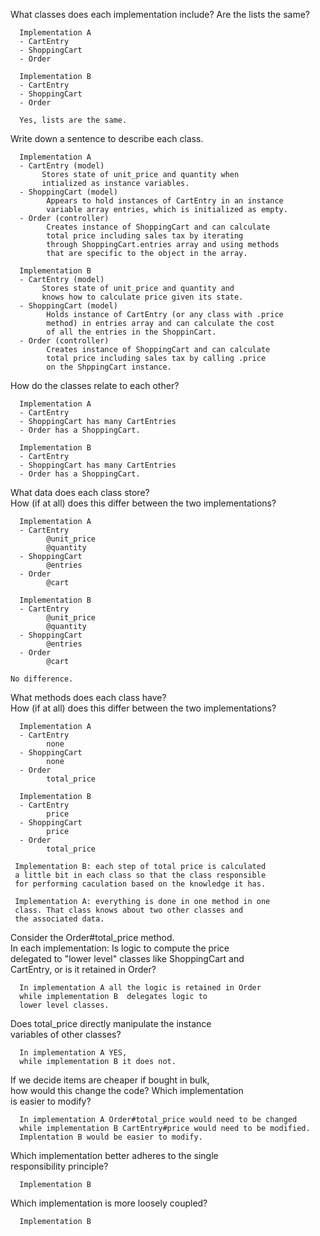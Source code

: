 What classes does each implementation include? Are the lists the same?

	  Implementation A  
	  - CartEntry  
	  - ShoppingCart     
	  - Order 
	
	  Implementation B 
	  - CartEntry   
	  - ShoppingCart  
	  - Order 
	
	  Yes, lists are the same.

Write down a sentence to describe each class. 

	  Implementation A  
	  - CartEntry (model)
		   Stores state of unit_price and quantity when
		   intialized as instance variables. 
	  - ShoppingCart (model)
	  		Appears to hold instances of CartEntry in an instance   
	  		variable array entries, which is initialized as empty.
	  - Order (controller)
	  		Creates instance of ShoppingCart and can calculate  
	  		total price including sales tax by iterating  
	  		through ShoppingCart.entries array and using methods    
	  		that are specific to the object in the array.
	
	  Implementation B 
	  - CartEntry (model)
		   Stores state of unit_price and quantity and   
		   knows how to calculate price given its state.   
	  - ShoppingCart (model)
	  		Holds instance of CartEntry (or any class with .price  
	  		method) in entries array and can calculate the cost   
	  		of all the entries in the ShoppinCart.
	  - Order (controller)
	  		Creates instance of ShoppingCart and can calculate  
	  		total price including sales tax by calling .price   
	  		on the ShppingCart instance. 
	  		
How do the classes relate to each other? 

	  Implementation A  
	  - CartEntry 
	  - ShoppingCart has many CartEntries    
	  - Order has a ShoppingCart.
	
	  Implementation B 
	  - CartEntry 
	  - ShoppingCart has many CartEntries    
	  - Order has a ShoppingCart.
	 
What data does each class store?    
How (if at all) does this differ between the two implementations?
			
				
	  Implementation A  
	  - CartEntry 
	  		@unit_price
	  		@quantity 
	  - ShoppingCart
	  		@entries     
	  - Order 
	  		@cart
	
	  Implementation B 
	  - CartEntry 
	  		@unit_price
	  		@quantity 
	  - ShoppingCart
	  		@entries     
	  - Order 
	  		@cart
	
	No difference. 
	
What methods does each class have?    
How (if at all) does this differ between the two implementations?

	  Implementation A  
	  - CartEntry  
	  		none
	  - ShoppingCart   
	  		none  
	  - Order 
	  		total_price
	
	  Implementation B 
	  - CartEntry 
	  		price
	  - ShoppingCart  
			price 
	  - Order 
	  		total_price 
	 
	 Implementation B: each step of total price is calculated  
	 a little bit in each class so that the class responsible   
	 for performing caculation based on the knowledge it has.   
	 
	 Implementation A: everything is done in one method in one   
	 class. That class knows about two other classes and   
	 the associated data.  
	 
Consider the Order#total\_price method.   
In each implementation: Is logic to compute the price  
delegated to "lower level" classes like ShoppingCart and   
CartEntry, or is it retained in Order?  

	  In implementation A all the logic is retained in Order  
	  while implementation B  delegates logic to   
	  lower level classes.
	  
Does total_price directly manipulate the instance  
variables of other classes? 
	
	  In implementation A YES,
	  while implementation B it does not.  
	  
If we decide items are cheaper if bought in bulk,    
how would this change the code? Which implementation   
is easier to modify?

	  In implementation A Order#total_price would need to be changed
	  while implementation B CartEntry#price would need to be modified.
	  Implentation B would be easier to modify. 
	  
Which implementation better adheres to the single   
responsibility principle?   

	  Implementation B 

Which implementation is more loosely coupled?    

	  Implementation B 
  